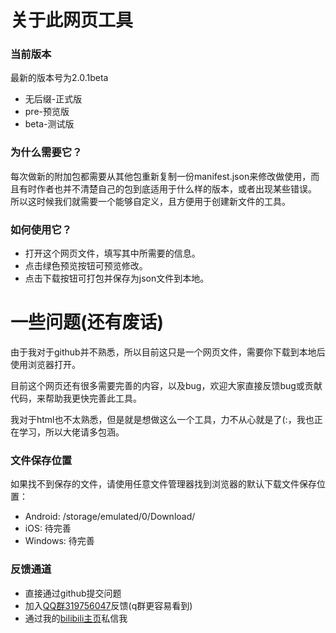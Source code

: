 # 关于此网页工具
### 当前版本
最新的版本号为2.0.1beta
- 无后缀-正式版
- pre-预览版
- beta-测试版
### 为什么需要它？
每次做新的附加包都需要从其他包重新复制一份manifest.json来修改做使用，而且有时作者也并不清楚自己的包到底适用于什么样的版本，或者出现某些错误。
所以这时候我们就需要一个能够自定义，且方便用于创建新文件的工具。
### 如何使用它？
- 打开这个网页文件，填写其中所需要的信息。
- 点击绿色预览按钮可预览修改。
- 点击下载按钮可打包并保存为json文件到本地。
# 一些问题(还有废话)
由于我对于github并不熟悉，所以目前这只是一个网页文件，需要你下载到本地后使用浏览器打开。

目前这个网页还有很多需要完善的内容，以及bug，欢迎大家直接反馈bug或贡献代码，来帮助我更快完善此工具。

我对于html也不太熟悉，但是就是想做这么一个工具，力不从心就是了(:，我也正在学习，所以大佬请多包涵。
### 文件保存位置
如果找不到保存的文件，请使用任意文件管理器找到浏览器的默认下载文件保存位置：
- Android: /storage/emulated/0/Download/
- iOS: 待完善
- Windows: 待完善
### 反馈通道
- 直接通过github提交问题
- 加入[QQ群319756047](http://qm.qq.com/cgi-bin/qm/qr?_wv=1027&k=hcGB26TBVYbVIS6TkZ5uvBwghyx3wqIz&authKey=BgG4%2BARj6b9ym9Cf7llJNV4Bgo97dW3PRqa127ZUdyWNo81rF7vveSAVQPt7syZ8&noverify=0&group_code=319756047)反馈(q群更容易看到)
- 通过我的[bilibili主页](https://m.bilibili.com/space/1975312515)私信我
